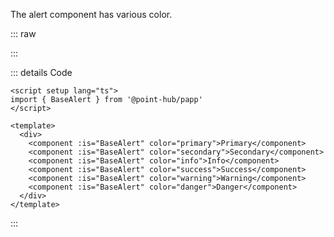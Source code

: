 The alert component has various color.

::: raw

<AlertColor />

:::

::: details Code

```vue
<script setup lang="ts">
import { BaseAlert } from '@point-hub/papp'
</script>

<template>
  <div>
    <component :is="BaseAlert" color="primary">Primary</component>
    <component :is="BaseAlert" color="secondary">Secondary</component>
    <component :is="BaseAlert" color="info">Info</component>
    <component :is="BaseAlert" color="success">Success</component>
    <component :is="BaseAlert" color="warning">Warning</component>
    <component :is="BaseAlert" color="danger">Danger</component>
  </div>
</template>
```

:::
